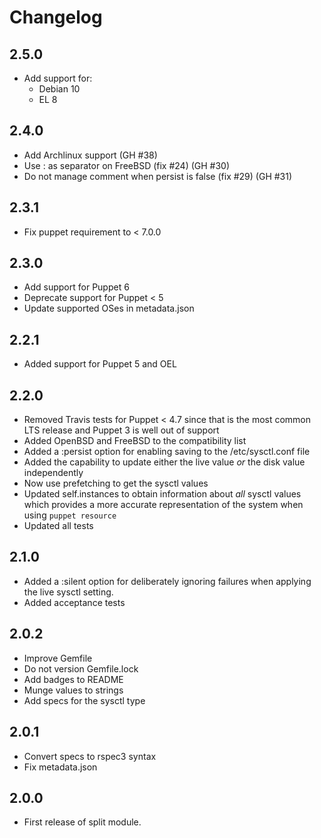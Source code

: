 # Changelog

## 2.5.0

- Add support for:
  - Debian 10
  - EL 8

## 2.4.0

- Add Archlinux support (GH #38)
- Use : as separator on FreeBSD (fix #24) (GH #30)
- Do not manage comment when persist is false (fix #29) (GH #31)

## 2.3.1

- Fix puppet requirement to < 7.0.0

## 2.3.0

- Add support for Puppet 6
- Deprecate support for Puppet < 5
- Update supported OSes in metadata.json

## 2.2.1
- Added support for Puppet 5 and OEL

## 2.2.0
- Removed Travis tests for Puppet < 4.7 since that is the most common LTS
  release and Puppet 3 is well out of support
- Added OpenBSD and FreeBSD to the compatibility list
- Added a :persist option for enabling saving to the /etc/sysctl.conf file
- Added the capability to update either the live value *or* the disk value
  independently
- Now use prefetching to get the sysctl values
- Updated self.instances to obtain information about *all* sysctl values which
  provides a more accurate representation of the system when using `puppet
  resource`
- Updated all tests

## 2.1.0
- Added a :silent option for deliberately ignoring failures when applying the
  live sysctl setting.
- Added acceptance tests

## 2.0.2

- Improve Gemfile
- Do not version Gemfile.lock
- Add badges to README
- Munge values to strings
- Add specs for the sysctl type

## 2.0.1

- Convert specs to rspec3 syntax
- Fix metadata.json

## 2.0.0

- First release of split module.
